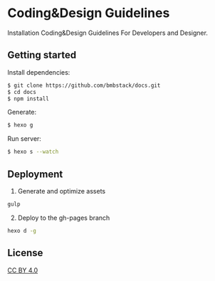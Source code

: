 #  Coding&Design Guidelines

Installation Coding&Design Guidelines For Developers and Designer.

## Getting started

Install dependencies:

``` bash
$ git clone https://github.com/bmbstack/docs.git
$ cd docs
$ npm install
```

Generate:

``` bash
$ hexo g
```

Run server:

``` bash
$ hexo s --watch
```

## Deployment

1. Generate and optimize assets

  ```bash
  gulp
  ```

2. Deploy to the gh-pages branch

  ```bash
  hexo d -g
  ```

## License

[CC BY 4.0](http://creativecommons.org/licenses/by/4.0/)

